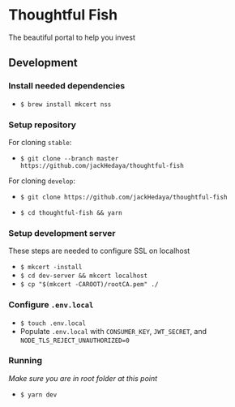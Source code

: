 # Thoughtful Fish

The beautiful portal to help you invest

## Development

### Install needed dependencies

- `$ brew install mkcert nss`

### Setup repository

For cloning `stable`: 
- `$ git clone --branch master https://github.com/jackHedaya/thoughtful-fish`

For cloning `develop`:
- `$ git clone https://github.com/jackHedaya/thoughtful-fish`

- `$ cd thoughtful-fish && yarn`

### Setup development server

These steps are needed to configure SSL on localhost

- `$ mkcert -install`
- `$ cd dev-server && mkcert localhost`
- `$ cp "$(mkcert -CAROOT)/rootCA.pem" ./`

### Configure `.env.local`

- `$ touch .env.local`
- Populate `.env.local` with `CONSUMER_KEY`, `JWT_SECRET`, and `NODE_TLS_REJECT_UNAUTHORIZED=0`

### Running

_Make sure you are in root folder at this point_

- `$ yarn dev`
